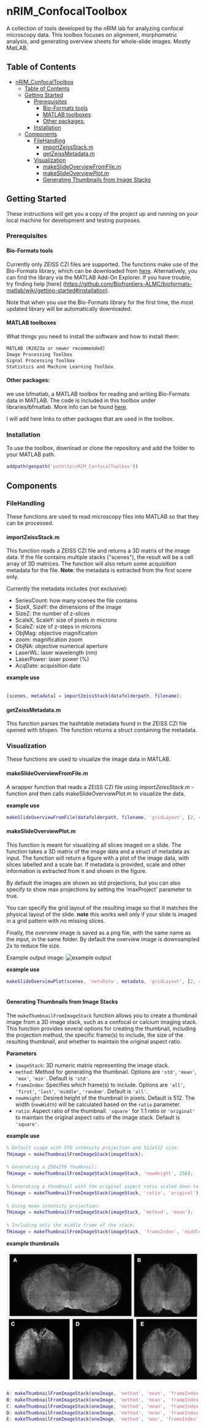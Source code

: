 
# nRIM_ConfocalToolbox

A collection of tools developed by the nRIM lab for analyzing confocal microscopy data. This toolbox focuses on alignment, morphometric analysis, and generating overview sheets for whole-slide images. Mostly MatLAB.

## Table of Contents

- [nRIM\_ConfocalToolbox](#nrim_confocaltoolbox)
  - [Table of Contents](#table-of-contents)
  - [Getting Started](#getting-started)
    - [Prerequisites](#prerequisites)
      - [Bio-Formats tools](#bio-formats-tools)
      - [MATLAB toolboxes](#matlab-toolboxes)
      - [Other packages:](#other-packages)
    - [Installation](#installation)
  - [Components](#components)
    - [FileHandling](#filehandling)
      - [importZeissStack.m](#importzeissstackm)
      - [getZeissMetadata.m](#getzeissmetadatam)
    - [Visualization](#visualization)
      - [makeSlideOverviewFromFile.m](#makeslideoverviewfromfilem)
      - [makeSlideOverviewPlot.m](#makeslideoverviewplotm)
      - [Generating Thumbnails from Image Stacks](#generating-thumbnails-from-image-stacks)

## Getting Started

These instructions will get you a copy of the project up and running on your local machine for development and testing purposes. 

### Prerequisites
#### Bio-Formats tools
Currently only ZEISS CZI files are supported. 
The functions make use of the Bio-Formats library, which can be downloaded from [here](https://github.com/Biofrontiers-ALMC/bioformats-matlab).
Alternatively, you can find the library via the MATLAB Add-On Explorer. If you have trouble, try finding help [here] (https://github.com/Biofrontiers-ALMC/bioformats-matlab/wiki/getting-started#installation).

Note that when you use the Bio-Formats library for the first time, the most updated library will be automatically downloaded.

#### MATLAB toolboxes
What things you need to install the software and how to install them:

```text
MATLAB (R2023a or newer recommended)
Image Processing Toolbox
Signal Processing Toolbox
Statistics and Machine Learning Toolbox
```

#### Other packages:

we use bfmatlab, a MATLAB toolbox for reading and writing Bio-Formats data in MATLAB.
The code is included in this toolbox under libraries/bfmatlab. More info can be found [here](https://docs.openmicroscopy.org/bio-formats/6.3.1/users/matlab/index.html).


I will add here links to other packages that are used in the toolbox.


### Installation

To use the toolbox, download or clone the repository and add the folder to your MATLAB path. 

```matlab
addpath(genpath('path\to\nRIM_ConfocalToolbox'))
```

## Components

### FileHandling
These functions are used to read microscopy files into MATLAB so that they can be processed.

#### importZeissStack.m
This function reads a ZEISS CZI file and returns a 3D matrix of the image data. 
If the file contains multiple stacks ("scenes"), the result will be a cell array of 3D matrices. 
The function will also return some acquisition metadata for the file.
**Note**: the metadata is extracted from the first scene only. 

Currently the metadata includes (not exclusive):
- SeriesCount: how many scenes the file contains
- SizeX, SizeY: the dimensions of the image
- SizeZ: the number of z-slices
- ScaleX, ScaleY: size of pixels in microns
- ScaleZ: size of z-steps in microns
- ObjMag: objective magnification
- zoom: magnification zoom
- ObjNA: objective numerical aperture
- LaserWL: laser wavelength (nm)
- LaserPower: laser power (%)
- AcqDate: acquisition date

**example use** 
```matlab

[scenes, metadata] = importZeissStack(datafolderpath, filename);
```

#### getZeissMetadata.m
This function parses the hashtable metadata found in the ZEISS CZI file opened with bfopen.
The function returns a struct containing the metadata. 

### Visualization
These functions are used to visualize the image data in MATLAB.

#### makeSlideOverviewFromFile.m
A wrapper function that reads a ZEISS CZI file using *importZeissStack.m* -function  and then calls makeSlideOverviewPlot.m to visualize the data.

**example use** 
```matlab
makeSlideOverviewFromFile(datafolderpath, filename, 'gridLayout', [2, 4], 'downsample', 0.2); %result will be 20% of original size
```


#### makeSlideOverviewPlot.m
This function is meant for visualizing all slices imaged on a slide.
The function takes a 3D matrix of the image data and a struct of metadata as input.
The function will return a figure with a plot of the image data, with slices labelled and a scale bar.
If metadata is provided, scale and other information is extracted from it and shown in the figure.

By default the images are shown as std projections, but you can also specify to show max projections by setting the 'maxProject' parameter to true.

You can specify the grid layout of the resulting image so that it matches the physical layout of the slide.
**note** this works well only if your slide is imaged in a grid pattern with no missing slices.

Finally, the overview image is saved as a png file, with the same name as the input, in the same folder.
By default the overview image is downsampled 2x to reduce file size. 

Example output image:
![example output](assets/output-overviewthumnails.png)




**example use** 
```matlab
makeSlideOverviewPlot(scenes, 'metaData', metadata, 'gridLayout', [2, 4], 'maxProject', true);
 

```

#### Generating Thumbnails from Image Stacks

The `makeThumbnailFromImageStack` function allows you to create a thumbnail image from a 3D image stack, such as a confocal or calcium imaging stack. This function provides several options for creating the thumbnail, including the projection method, the specific frame(s) to include, the size of the resulting thumbnail, and whether to maintain the original aspect ratio.

**Parameters** 


- `imageStack`: 3D numeric matrix representing the image stack.
- `method`: Method for generating the thumbnail. Options are `'std'`, `'mean'`, `'max'`, `'min'`. Default is `'std'`.
- `frameIndex`: Specifies which frame(s) to include. Options are `'all'`, `'first'`, `'last'`, `'middle'`, `'random'`. Default is `'all'`.
- `newHeight`: Desired height of the thumbnail in pixels. Default is 512. The width (`newWidth`) will be calculated based on the `ratio` parameter.
- `ratio`: Aspect ratio of the thumbnail. `'square'` for 1:1 ratio or `'original'` to maintain the original aspect ratio of the image stack. Default is `'square'`.


**example use** 

```matlab
% Default usage with STD intensity projection and 512x512 size:
THimage = makeThumbnailFromImageStack(imageStack);

% Generating a 256x256 thumbnail:
THimage = makeThumbnailFromImageStack(imageStack, 'newHeight', 256);

% Generating a thumbnail with the original aspect ratio scaled down to 512 pixels wide:
THimage = makeThumbnailFromImageStack(imageStack, 'ratio', 'original');

% Using mean intensity projection:
THimage = makeThumbnailFromImageStack(imageStack, 'method', 'mean');

% Including only the middle frame of the stack:
THimage = makeThumbnailFromImageStack(imageStack, 'frameIndex', 'middle');
```

**example thumbnails** 

![Example Projection Thumbnail](assets/THimageExample.png)


```matlab
A: makeThumbnailFromImageStack(oneImage, 'method', 'mean', 'frameIndex', 'all', 'ratio', 'original', 'sizeX', 256);
B: makeThumbnailFromImageStack(oneImage, 'method', 'mean', 'frameIndex', 'all', 'ratio', 'square', 'newHeight', 256);
C: makeThumbnailFromImageStack(oneImage, 'method', 'mean', 'frameIndex', 'first', 'ratio', 'square', 'newHeight', 256);
D: makeThumbnailFromImageStack(oneImage, 'method', 'mean', 'frameIndex', 'middle', 'ratio', 'square', 'newHeight', 256);
E: makeThumbnailFromImageStack(oneImage, 'method', 'max', 'frameIndex', 'all', 'ratio', 'square', 'newHeight', 256);

```



